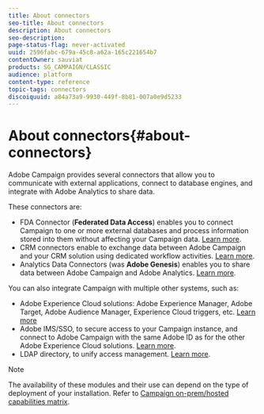 ```yaml
---
title: About connectors
seo-title: About connectors
description: About connectors
seo-description: 
page-status-flag: never-activated
uuid: 2596fabc-679a-45c8-a62a-165c221654b7
contentOwner: sauviat
products: SG_CAMPAIGN/CLASSIC
audience: platform
content-type: reference
topic-tags: connectors
discoiquuid: a84a73a9-9930-449f-8b81-007a0e9d5233
---
```


# About connectors{#about-connectors}

Adobe Campaign provides several connectors that allow you to communicate with external applications, connect to database engines, and integrate with Adobe Analytics to share data.

These connectors are:

* FDA Connector (**Federated Data Access**) enables you to connect Campaign to one or more external databases and process information stored into them without affecting your Campaign data. [Learn more](../../platform/using/about-fda.md).
* CRM connectors enable to exchange data between Adobe Campaign and your CRM solution using dedicated workflow activities. [Learn more](../../platform/using/crm-connectors.md).
* Analytics Data Connectors (was **Adobe Genesis**) enables you to share data between Adobe Campaign and Adobe Analytics. [Learn more](../../platform/using/adobe-analytics-data-connector.md).

You can also integrate Campaign with multiple other systems, such as:

* Adobe Experience Cloud solutions: Adobe Experience Manager, Adobe Target, Adobe Audience Manager, Experience Cloud triggers, etc. [Learn more](../../integrations/using/about-campaign-integrations.md)
* Adobe IMS/SSO, to secure access to your Campaign instance, and connect to Adobe Campaign with the same Adobe ID as for the other Adobe Experience Cloud solutions. [Learn more](../../integrations/using/about-adobe-id.md).
* LDAP directory, to unify access management. [Learn more](../../installation/using/connecting-through-ldap.md).

>[!NOTE]
>
>The availability of these modules and their use can depend on the type of deployment of your installation. Refer to [Campaign on-prem/hosted capabilities matrix](https://helpx.adobe.com/campaign/kb/acc-on-prem-vs-hosted.html).

